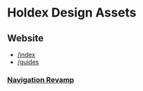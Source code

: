 # Holdex Design Assets

## Website
- [/index](https://www.figma.com/design/39MGGVIGQ1bL3FgVzuXEdC/Holdex?node-id=7355-63376&t=gg8CmTOHvTA9KGyC-4)
- [/guides](https://www.figma.com/file/39MGGVIGQ1bL3FgVzuXEdC/Holdex?type=design&node-id=7017%3A51989&mode=design&t=t0tAdHirdZn2fo9l-1)

### [Navigation Revamp](https://www.figma.com/design/39MGGVIGQ1bL3FgVzuXEdC/Holdex?node-id=8378-79090&t=ROc6OA2JC5xZoRKI-1)




